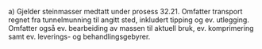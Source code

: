 a) Gjelder steinmasser medtatt under prosess 32.21. Omfatter transport regnet fra tunnelmunning til angitt sted, inkludert tipping og ev. utlegging. Omfatter også ev. bearbeiding av massen til aktuell bruk, ev. komprimering samt ev. leverings- og behandlingsgebyrer.

